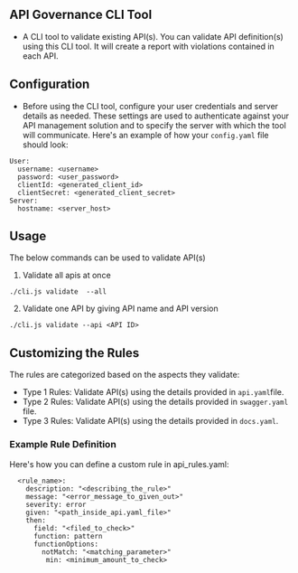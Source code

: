## API Governance CLI Tool

- A CLI tool to validate existing API(s). You can validate API definition(s) using this CLI tool. It will create a report with violations contained in each API.

## Configuration
- Before using the CLI tool, configure your user credentials and server details as needed. These settings are used to authenticate against your API management solution and to specify the server with which the tool will communicate. Here's an example of how your `config.yaml` file should look:
```
User:
  username: <username>
  password: <user_password>
  clientId: <generated_client_id>
  clientSecret: <generated_client_secret>
Server:
  hostname: <server_host>
```

## Usage

The below commands can be used to validate API(s)

01. Validate all apis at once

`./cli.js validate  --all`

02. Validate one API by giving API name and API version

`./cli.js validate --api <API ID>`


## Customizing the  Rules

The rules are categorized based on the aspects they validate:

- Type 1 Rules: Validate API(s) using the details provided in `api.yaml`file.
- Type 2 Rules: Validate API(s) using the details provided in `swagger.yaml` file.
- Type 3 Rules: Validate API(s) using the details provided in `docs.yaml`.

### Example Rule Definition

Here's how you can define a custom rule in api_rules.yaml:

```
  <rule_name>:
    description: "<describing_the_rule>"
    message: "<error_message_to_given_out>"
    severity: error
    given: "<path_inside_api.yaml_file>"
    then:
      field: "<filed_to_check>"
      function: pattern
      functionOptions:
        notMatch: "<matching_parameter>"
         min: <minimum_amount_to_check>
```
